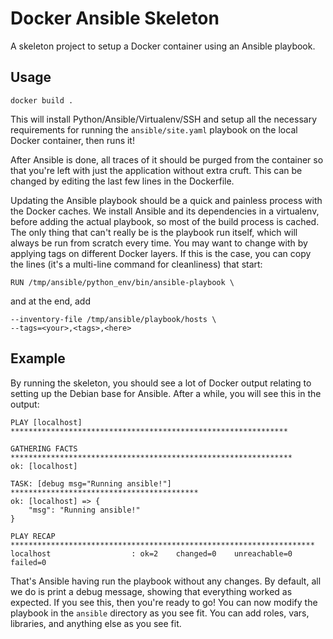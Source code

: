 Docker Ansible Skeleton
=======================

A skeleton project to setup a Docker container using an Ansible playbook.

Usage
-----

    docker build .

This will install Python/Ansible/Virtualenv/SSH and setup all the necessary
requirements for running the `ansible/site.yaml` playbook on the local Docker
container, then runs it!

After Ansible is done, all traces of it should be purged from the container so
that you're left with just the application without extra cruft. This can be
changed by editing the last few lines in the Dockerfile.

Updating the Ansible playbook should be a quick and painless process with the
Docker caches. We install Ansible and its dependencies in a virtualenv, before
adding the actual playbook, so most of the build process is cached. The only
thing that can't really be is the playbook run itself, which will always be
run from scratch every time. You may want to change with by applying tags on
different Docker layers. If this is the case, you can copy the lines (it's a multi-line command for cleanliness)
that start:

    RUN /tmp/ansible/python_env/bin/ansible-playbook \

and at the end, add

    --inventory-file /tmp/ansible/playbook/hosts \
    --tags=<your>,<tags>,<here>

Example
-------
By running the skeleton, you should see a lot of Docker output relating to
setting up the Debian base for Ansible. After a while, you will see this in the
output:

```
PLAY [localhost] **************************************************************

GATHERING FACTS ***************************************************************
ok: [localhost]

TASK: [debug msg="Running ansible!"] ******************************************
ok: [localhost] => {
    "msg": "Running ansible!"
}

PLAY RECAP ********************************************************************
localhost                  : ok=2    changed=0    unreachable=0    failed=0
```

That's Ansible having run the playbook without any changes. By default, all we
do is print a debug message, showing that everything worked as expected. If you
see this, then you're ready to go! You can now modify the playbook in the
`ansible` directory as you see fit. You can add roles, vars, libraries, and
anything else as you see fit.
